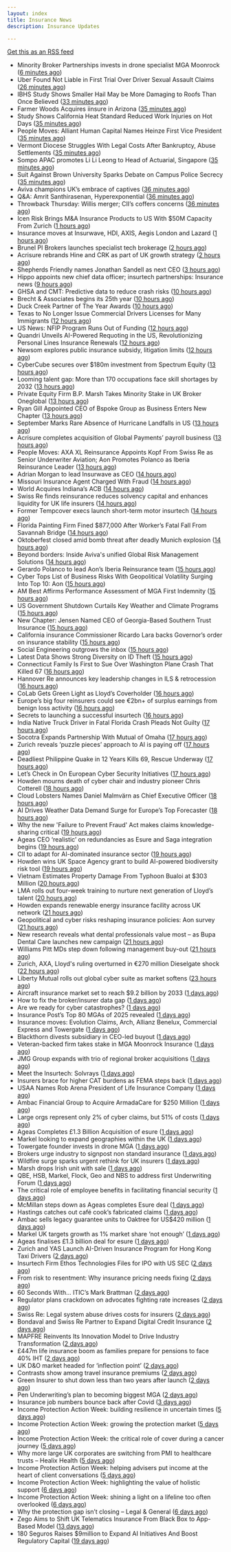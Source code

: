 ```yaml
---
layout: index
title: Insurance News
description: Insurance Updates

---
```


[Get this as an RSS feed](/insurance.rss)

<!-- news_marker starts -->
- Minority Broker Partnerships invests in drone specialist MGA Moonrock ([6 minutes ago](https://www.reinsurancene.ws/minority-broker-partnerships-invests-in-drone-specialist-mga-moonrock/))
- Uber Found Not Liable in First Trial Over Driver Sexual Assault Claims ([26 minutes ago](https://www.insurancejournal.com/news/national/2025/10/02/841329.htm))
- IBHS Study Shows Smaller Hail May be More Damaging to Roofs Than Once Believed ([33 minutes ago](https://www.insurancejournal.com/news/southeast/2025/10/02/842108.htm))
- Farmer Woods Acquires iinsure in Arizona ([35 minutes ago](https://www.insurancejournal.com/news/west/2025/10/02/841169.htm))
- Study Shows California Heat Standard Reduced Work Injuries on Hot Days ([35 minutes ago](https://www.insurancejournal.com/news/west/2025/10/02/841143.htm))
- People Moves: Alliant Human Capital Names Heinze First Vice President ([35 minutes ago](https://www.insurancejournal.com/news/west/2025/10/02/840601.htm))
- Vermont Diocese Struggles With Legal Costs After Bankruptcy, Abuse Settlements ([35 minutes ago](https://www.insurancejournal.com/news/east/2025/10/02/842124.htm))
- Sompo APAC promotes Li Li Leong to Head of Actuarial, Singapore ([35 minutes ago](https://www.reinsurancene.ws/sompo-apac-promotes-li-li-leong-to-head-of-actuarial-singapore/))
- Suit Against Brown University Sparks Debate on Campus Police Secrecy ([35 minutes ago](https://www.insurancejournal.com/news/east/2025/10/02/842137.htm))
- Aviva champions UK’s embrace of captives ([36 minutes ago](https://www.postonline.co.uk/commercial/7959147/aviva-champions-uk%E2%80%99s-embrace-of-captives))
- Q&A: Amrit Santhirasenan, Hyperexponential ([36 minutes ago](https://www.postonline.co.uk/technology/7958143/qa-amrit-santhirasenan-hyperexponential))
- Throwback Thursday: Willis merger; CII’s coffers concerns ([36 minutes ago](https://www.postonline.co.uk/people/7956770/throwback-thursday-willis-merger-cii%E2%80%99s-coffers-concerns))
- Icen Risk Brings M&A Insurance Products to US With $50M Capacity From Zurich ([1 hours ago](https://www.insurancejournal.com/news/national/2025/10/02/841258.htm))
- Insurance moves at Insurwave, HDI, AXIS, Aegis London and Lazard ([1 hours ago](https://www.insurancebusinessmag.com/uk/news/breaking-news/insurance-moves-at-insurwave-hdi-axis-aegis-london-and-lazard-551676.aspx))
- Brunel PI Brokers launches specialist tech brokerage ([2 hours ago](https://www.insurancebusinessmag.com/uk/news/breaking-news/brunel-pi-brokers-launches-specialist-tech-brokerage-551673.aspx))
- Acrisure rebrands Hine and CRK as part of UK growth strategy ([2 hours ago](https://www.insurancebusinessmag.com/uk/news/breaking-news/acrisure-rebrands-hine-and-crk-as-part-of-uk-growth-strategy-551666.aspx))
- Shepherds Friendly names Jonathan Sandell as next CEO ([3 hours ago](https://www.insurancebusinessmag.com/uk/news/breaking-news/shepherds-friendly-names-jonathan-sandell-as-next-ceo-551665.aspx))
- Hippo appoints new chief data officer; insurtech partnerships: Insurance news ([9 hours ago](https://www.dig-in.com/news/hippo-appoints-new-chief-data-officer-insurance-news))
- GHSA and CMT: Predictive data to reduce crash risks ([10 hours ago](https://www.dig-in.com/news/ghsa-and-cmt-predictive-data-to-reduce-crash-risks))
- Brecht & Associates begins its 25th year ([10 hours ago](https://www.insurancejournal.com/services/newswire/2025/10/01/841021.htm))
- Duck Creek Partner of The Year Awards ([10 hours ago](https://insurance-edge.net/2025/10/01/duck-creek-partner-of-the-year-awards/))
- Texas to No Longer Issue Commercial Drivers Licenses for Many Immigrants ([12 hours ago](https://www.insurancejournal.com/news/southcentral/2025/10/01/841306.htm))
- US News: NFIP Program Runs Out of Funding ([12 hours ago](https://insurance-edge.net/2025/10/01/us-news-nfip-program-runs-out-of-funding/))
- Quandri Unveils AI-Powered Requoting in the US, Revolutionizing Personal Lines Insurance Renewals ([12 hours ago](https://www.insurtechinsights.com/quandri-unveils-ai-powered-requoting-in-the-us-revolutionizing-personal-lines-insurance-renewals/))
- Newsom explores public insurance subsidy, litigation limits ([12 hours ago](https://www.dig-in.com/news/newsom-explores-public-insurance-subsidy-litigation-limits))
- CyberCube secures over $180m investment from Spectrum Equity ([13 hours ago](https://www.reinsurancene.ws/cybercube-secures-over-180m-investment-from-spectrum-equity/))
- Looming talent gap: More than 170 occupations face skill shortages by 2032 ([13 hours ago](https://www.insurancebusinessmag.com/uk/business-strategy/looming-talent-gap-more-than-170-occupations-face-skill-shortages-by-2032-551635.aspx))
- Private Equity Firm B.P. Marsh Takes Minority Stake in UK Broker Oneglobal ([13 hours ago](https://www.insurancejournal.com/news/international/2025/10/01/841290.htm))
- Ryan Gill Appointed CEO of Bspoke Group as Business Enters New Chapter ([13 hours ago](https://www.insurtechinsights.com/ryan-gill-appointed-ceo-of-bspoke-group-as-business-enters-new-chapter/))
- September Marks Rare Absence of Hurricane Landfalls in US ([13 hours ago](https://www.insurancejournal.com/news/southcentral/2025/10/01/841280.htm))
- Acrisure completes acquisition of Global Payments’ payroll business ([13 hours ago](https://www.reinsurancene.ws/acrisure-completes-acquisition-of-global-payments-payroll-business/))
- People Moves: AXA XL Reinsurance Appoints Kopf From Swiss Re as Senior Underwriter Aviation; Aon Promotes Polanco as Iberia Reinsurance Leader ([13 hours ago](https://www.insurancejournal.com/news/international/2025/10/01/841283.htm))
- Adrian Morgan to lead Insurwave as CEO ([14 hours ago](https://www.reinsurancene.ws/adrian-morgan-to-lead-insurwave-as-ceo/))
- Missouri Insurance Agent Charged With Fraud ([14 hours ago](https://www.insurancejournal.com/news/midwest/2025/10/01/841274.htm))
- World Acquires Indiana’s ACB ([14 hours ago](https://www.insurancejournal.com/blogs/cincinnati-insurance-company/2025/10/01/841271.htm))
- Swiss Re finds reinsurance reduces solvency capital and enhances liquidity for UK life insurers ([14 hours ago](https://www.reinsurancene.ws/swiss-re-finds-reinsurance-reduces-solvency-capital-and-enhances-liquidity-for-uk-life-insurers/))
- Former Tempcover execs launch short-term motor insurtech ([14 hours ago](https://www.postonline.co.uk/personal/7959152/former-tempcover-execs-launch-short-term-motor-insurtech))
- Florida Painting Firm Fined $877,000 After Worker’s Fatal Fall From Savannah Bridge ([14 hours ago](https://www.insurancejournal.com/news/southeast/2025/10/01/841254.htm))
- Oktoberfest closed amid bomb threat after deadly Munich explosion ([14 hours ago](https://www.insurancebusinessmag.com/uk/news/breaking-news/oktoberfest-closed-amid-bomb-threat-after-deadly-munich-explosion-551618.aspx))
- Beyond borders: Inside Aviva's unified Global Risk Management Solutions ([14 hours ago](https://www.insurancebusinessmag.com/uk/news/breaking-news/beyond-borders-inside-avivas-unified-global-risk-management-solutions-550526.aspx))
- Gerardo Polanco to lead Aon’s Iberia Reinsurance team ([15 hours ago](https://www.reinsurancene.ws/gerardo-polanco-to-lead-aons-iberia-reinsurance-team/))
- Cyber Tops List of Business Risks With Geopolitical Volatility Surging Into Top 10: Aon ([15 hours ago](https://www.insurancejournal.com/news/international/2025/10/01/841218.htm))
- AM Best Affirms Performance Assessment of MGA First Indemnity ([15 hours ago](https://www.insurancejournal.com/news/east/2025/10/01/841234.htm))
- US Government Shutdown Curtails Key Weather and Climate Programs ([15 hours ago](https://www.insurancejournal.com/news/national/2025/10/01/841242.htm))
- New Chapter: Jensen Named CEO of Georgia-Based Southern Trust Insurance ([15 hours ago](https://www.insurancejournal.com/news/southeast/2025/10/01/841236.htm))
- California insurance Commissioner Ricardo Lara backs Governor’s order on insurance stability ([15 hours ago](https://www.reinsurancene.ws/california-insurance-commissioner-ricardo-lara-backs-governors-order-on-insurance-stability/))
- Social Engineering outgrows the inbox ([15 hours ago](https://www.insurancebusinessmag.com/uk/news/breaking-news/social-engineering-outgrows-the-inbox-551287.aspx))
- Latest Data Shows Strong Diversity on ID Theft ([15 hours ago](https://insurance-edge.net/2025/10/01/latest-data-shows-strong-diversity-on-id-theft/))
- Connecticut Family Is First to Sue Over Washington Plane Crash That Killed 67 ([16 hours ago](https://www.insurancejournal.com/news/east/2025/10/01/841227.htm))
- Hannover Re announces key leadership changes in ILS & retrocession ([16 hours ago](https://www.reinsurancene.ws/hannover-re-announces-key-leadership-changes-in-ils-retrocession/))
- CoLab Gets Green Light as Lloyd’s Coverholder ([16 hours ago](https://insurance-edge.net/2025/10/01/colab-gets-green-light-as-lloyds-coverholder/))
- Europe’s big four reinsurers could see €2bn+ of surplus earnings from benign loss activity ([16 hours ago](https://www.reinsurancene.ws/europes-big-four-reinsurers-could-see-e2bn-of-surplus-earnings-from-benign-loss-activity/))
- Secrets to launching a successful insurtech ([16 hours ago](https://www.dig-in.com/podcast/secrets-to-launching-a-successful-insurtech))
- India Native Truck Driver in Fatal Florida Crash Pleads Not Guilty ([17 hours ago](https://www.insurancejournal.com/news/southeast/2025/10/01/841220.htm))
- Socotra Expands Partnership With Mutual of Omaha ([17 hours ago](https://insurance-edge.net/2025/10/01/socotra-expands-partnership-with-mutual-of-omaha/))
- Zurich reveals ‘puzzle pieces’ approach to AI is paying off ([17 hours ago](https://www.postonline.co.uk/technology/7959150/zurich-reveals-%E2%80%98puzzle-pieces%E2%80%99-approach-to-ai-is-paying-off))
- Deadliest Philippine Quake in 12 Years Kills 69, Rescue Underway ([17 hours ago](https://www.insurancejournal.com/news/international/2025/10/01/841214.htm))
- Let’s Check in On European Cyber Security Initiatives ([17 hours ago](https://insurance-edge.net/2025/10/01/lets-check-in-on-european-cyber-security-initiatives/))
- Howden mourns death of cyber chair and industry pioneer Chris Cotterell ([18 hours ago](https://www.insurancebusinessmag.com/uk/news/breaking-news/howden-mourns-death-of-cyber-chair-and-industry-pioneer-chris-cotterell-551584.aspx))
- Cloud Lobsters Names Daniel Malmvärn as Chief Executive Officer ([18 hours ago](https://www.insurtechinsights.com/cloud-lobsters-names-daniel-malmvarn-as-chief-executive-officer/))
- AI Drives Weather Data Demand Surge for Europe’s Top Forecaster ([18 hours ago](https://www.insurancejournal.com/news/international/2025/10/01/841207.htm))
- Why the new 'Failure to Prevent Fraud' Act makes claims knowledge-sharing critical ([19 hours ago](https://www.insurancebusinessmag.com/uk/news/columns/why-the-new-failure-to-prevent-fraud-act-makes-claims-knowledgesharing-critical-551576.aspx))
- Ageas CEO ‘realistic’ on redundancies as Esure and Saga integration begins ([19 hours ago](https://www.postonline.co.uk/personal/7959149/ageas-ceo-%E2%80%98realistic%E2%80%99-on-redundancies-as-esure-and-saga-integration-begins))
- CII to adapt for AI-dominated insurance sector ([19 hours ago](https://www.postonline.co.uk/news/7959148/cii-to-adapt-for-ai-dominated-insurance-sector))
- Howden wins UK Space Agency grant to build AI-powered biodiversity risk tool ([19 hours ago](https://www.insurancebusinessmag.com/uk/news/technology/howden-wins-uk-space-agency-grant-to-build-aipowered-biodiversity-risk-tool-551566.aspx))
- Vietnam Estimates Property Damage From Typhoon Bualoi at $303 Million ([20 hours ago](https://www.insurancejournal.com/news/international/2025/10/01/841200.htm))
- LMA rolls out four-week training to nurture next generation of Lloyd’s talent ([20 hours ago](https://www.insurancebusinessmag.com/uk/news/breaking-news/lma-rolls-out-fourweek-training-to-nurture-next-generation-of-lloyds-talent-551565.aspx))
- Howden expands renewable energy insurance facility across UK network ([21 hours ago](https://www.insurancebusinessmag.com/uk/news/breaking-news/howden-expands-renewable-energy-insurance-facility-across-uk-network-551555.aspx))
- Geopolitical and cyber risks reshaping insurance policies: Aon survey ([21 hours ago](https://www.insurancebusinessmag.com/uk/news/breaking-news/geopolitical-and-cyber-risks-reshaping-insurance-policies-aon-survey-551545.aspx))
- New research reveals what dental professionals value most – as Bupa Dental Care launches new campaign ([21 hours ago](https://ifamagazine.com/new-research-reveals-what-dental-professionals-value-most-as-bupa-dental-care-launches-new-campaign/))
- Williams Pitt MDs step down following management buy-out ([21 hours ago](https://www.postonline.co.uk/people/7959125/williams-pitt-mds-step-down-following-management-buy-out))
- Zurich, AXA, Lloyd's ruling overturned in €270 million Dieselgate shock ([22 hours ago](https://www.insurancebusinessmag.com/uk/news/auto-motor/zurich-axa-lloyds-ruling-overturned-in-270-million-dieselgate-shock-551525.aspx))
- Liberty Mutual rolls out global cyber suite as market softens ([23 hours ago](https://www.insurancebusinessmag.com/uk/news/cyber/liberty-mutual-rolls-out-global-cyber-suite-as-market-softens-551514.aspx))
- Aircraft insurance market set to reach $9.2 billion by 2033 ([1 days ago](https://www.insurancebusinessmag.com/uk/news/breaking-news/aircraft-insurance-market-set-to-reach-9-2-billion-by-2033-551506.aspx))
- How to fix the broker/insurer data gap ([1 days ago](https://www.postonline.co.uk/technology/7958263/how-to-fix-the-brokerinsurer-data-gap))
- Are we ready for cyber catastrophes? ([1 days ago](https://www.postonline.co.uk/commercial/7959014/are-we-ready-for-cyber-catastrophes))
- Insurance Post’s Top 80 MGAs of 2025 revealed ([1 days ago](https://www.postonline.co.uk/news/7958877/insurance-post%E2%80%99s-top-80-mgas-of-2025-revealed))
- Insurance moves: Evolution Claims, Arch, Allianz Benelux, Commercial Express and Towergate ([1 days ago](https://www.insurancebusinessmag.com/uk/news/breaking-news/insurance-moves-evolution-claims-arch-allianz-benelux-commercial-express-and-towergate-551499.aspx))
- Blackthorn divests subsidiary in CEO-led buyout ([1 days ago](https://www.insurancebusinessmag.com/uk/news/mergers-acquisitions/blackthorn-divests-subsidiary-in-ceoled-buyout-551497.aspx))
- Veteran-backed firm takes stake in MGA Moonrock Insurance ([1 days ago](https://www.insurancebusinessmag.com/uk/news/breaking-news/veteranbacked-firm-takes-stake-in-mga-moonrock-insurance-551496.aspx))
- JMG Group expands with trio of regional broker acquisitions ([1 days ago](https://www.insurancebusinessmag.com/uk/news/mergers-acquisitions/jmg-group-expands-with-trio-of-regional-broker-acquisitions-551495.aspx))
- Meet the Insurtech: Solvrays ([1 days ago](https://www.dig-in.com/news/meet-the-insurtech-solvrays))
- Insurers brace for higher CAT burdens as FEMA steps back ([1 days ago](https://www.dig-in.com/opinion/insurers-brace-for-higher-cat-burdens-as-fema-steps-back))
- USAA Names Rob Arena President of Life Insurance Company ([1 days ago](https://www.insurtechinsights.com/usaa-names-rob-arena-president-of-life-insurance-company/))
- Ambac Financial Group to Acquire ArmadaCare for $250 Million ([1 days ago](https://www.insurtechinsights.com/ambac-financial-group-to-acquire-armadacare-for-250-million/))
- Large orgs represent only 2% of cyber claims, but 51% of costs ([1 days ago](https://www.dig-in.com/news/large-orgs-are-only-2-of-cyber-claims-but-51-of-costs))
- Ageas Completes £1.3 Billion Acquisition of esure ([1 days ago](https://www.insurtechinsights.com/ageas-completes-1-3-billion-acquisition-of-esure/))
- Markel looking to expand geographies within the UK ([1 days ago](https://www.postonline.co.uk/commercial/7959096/markel-looking-to-expand-geographies-within-the-uk))
- Towergate founder invests in drone MGA ([1 days ago](https://www.postonline.co.uk/commercial/7959135/towergate-founder-invests-in-drone-mga))
- Brokers urge industry to signpost non standard insurance ([1 days ago](https://www.postonline.co.uk/broker/7959133/brokers-urge-industry-to-signpost-non-standard-insurance))
- Wildfire surge sparks urgent rethink for UK insurers ([1 days ago](https://www.insurancebusinessmag.com/uk/news/catastrophe/wildfire-surge-sparks-urgent-rethink-for-uk-insurers-551412.aspx))
- Marsh drops Irish unit with sale ([1 days ago](https://www.insurancebusinessmag.com/uk/news/breaking-news/marsh-drops-irish-unit-with-sale-551411.aspx))
- QBE, HSB, Markel, Flock, Geo and NBS to address first Underwriting Forum ([1 days ago](https://www.postonline.co.uk/commercial/7959128/qbe-hsb-markel-flock-geo-and-nbs-to-address-first-underwriting-forum))
- The critical role of employee benefits in facilitating financial security ([1 days ago](https://www.dig-in.com/opinion/the-critical-role-of-employee-benefits-in-facilitating-financial-security))
- McMillan steps down as Ageas completes Esure deal ([1 days ago](https://www.postonline.co.uk/news/7959131/mcmillan-steps-down-as-ageas-completes-esure-deal))
- Hastings catches out café cook’s fabricated claims ([1 days ago](https://www.postonline.co.uk/news/7959130/hastings-catches-out-caf%C3%A9-cook%E2%80%99s-fabricated-claims))
- Ambac sells legacy guarantee units to Oaktree for US$420 million ([1 days ago](https://www.insurancebusinessmag.com/uk/news/mergers-acquisitions/ambac-sells-legacy-guarantee-units-to-oaktree-for-us420-million-551393.aspx))
- Markel UK targets growth as 1% market share ‘not enough’ ([1 days ago](https://www.postonline.co.uk/news/7959094/markel-uk-targets-growth-as-1-market-share-%E2%80%98not-enough%E2%80%99))
- Ageas finalises £1.3 billion deal for esure ([1 days ago](https://www.insurancebusinessmag.com/uk/news/mergers-acquisitions/ageas-finalises-1-3-billion-deal-for-esure-551389.aspx))
- Zurich and YAS Launch AI-Driven Insurance Program for Hong Kong Taxi Drivers ([2 days ago](https://www.insurtechinsights.com/zurich-and-yas-launch-ai-driven-insurance-program-for-hong-kong-taxi-drivers/))
- Insurtech Firm Ethos Technologies Files for IPO with US SEC ([2 days ago](https://www.insurtechinsights.com/insurtech-firm-ethos-technologies-files-for-ipo-with-us-sec/))
- From risk to resentment: Why insurance pricing needs fixing ([2 days ago](https://www.postonline.co.uk/personal/7958970/from-risk-to-resentment-why-insurance-pricing-needs-fixing))
- 60 Seconds With... ITIC’s Mark Brattman ([2 days ago](https://www.postonline.co.uk/claims/7958130/60-seconds-with-itic%E2%80%99s-mark-brattman))
- Regulator plans crackdown on advocates fighting rate increases ([2 days ago](https://www.dig-in.com/news/regulator-plans-crackdown-on-advocates-fighting-rate-increases))
- Swiss Re: Legal system abuse drives costs for insurers ([2 days ago](https://www.dig-in.com/news/swiss-re-legal-system-abuse-drives-costs-for-insurers))
- Bondaval and Swiss Re Partner to Expand Digital Credit Insurance ([2 days ago](https://www.insurtechinsights.com/bondaval-and-swiss-re-partner-to-expand-digital-credit-insurance/))
- MAPFRE Reinvents Its Innovation Model to Drive Industry Transformation ([2 days ago](https://www.insurtechinsights.com/mapfre-reinvents-its-innovation-model-to-drive-industry-transformation/))
- £447m life insurance boom as families prepare for pensions to face 40% IHT ([2 days ago](https://ifamagazine.com/447m-life-insurance-boom-as-families-prepare-for-pensions-to-face-40-iht/))
- UK D&O market headed for ‘inflection point’ ([2 days ago](https://www.postonline.co.uk/commercial/7959121/uk-do-market-headed-for-%E2%80%98inflection-point%E2%80%99))
- Contrasts show among travel insurance premiums ([2 days ago](https://www.postonline.co.uk/news/7959119/contrasts-show-among-travel-insurance-premiums))
- Green Insurer to shut down less than two years after launch ([2 days ago](https://www.postonline.co.uk/broker/7959112/green-insurer-to-shut-down-less-than-two-years-after-launch))
- Pen Underwriting’s plan to becoming biggest MGA ([2 days ago](https://www.postonline.co.uk/commercial/7959029/pen-underwriting%E2%80%99s-plan-to-becoming-biggest-mga))
- Insurance job numbers bounce back after Covid ([3 days ago](https://www.postonline.co.uk/people/7958064/insurance-job-numbers-bounce-back-after-covid))
- Income Protection Action Week: building resilience in uncertain times ([5 days ago](https://ifamagazine.com/income-protection-action-week-building-resilience-in-uncertain-times/))
- Income Protection Action Week: growing the protection market ([5 days ago](https://ifamagazine.com/income-protection-action-week-growing-the-protection-market/))
- Income Protection Action Week: the critical role of cover during a cancer journey ([5 days ago](https://ifamagazine.com/income-protection-action-week-the-critical-role-of-cover-during-a-cancer-journey/))
- Why more large UK corporates are switching from PMI to healthcare trusts – Healix Health ([5 days ago](https://ifamagazine.com/why-more-large-uk-corporates-are-switching-from-pmi-to-healthcare-trusts-healix-health/))
- Income Protection Action Week: helping advisers put income at the heart of client conversations ([5 days ago](https://ifamagazine.com/income-protection-action-week-helping-advisers-put-income-at-the-heart-of-client-conversations/))
- Income Protection Action Week: highlighting the value of holistic support ([6 days ago](https://ifamagazine.com/income-protection-action-week-highlighting-the-value-of-holistic-support-as-day-four-draws-to-a-close/))
- Income Protection Action Week: shining a light on a lifeline too often overlooked ([6 days ago](https://ifamagazine.com/income-protection-action-week-shining-a-light-on-a-lifeline-too-often-overlooked/))
- Why the protection gap isn’t closing – Legal & General ([6 days ago](https://ifamagazine.com/why-the-protection-gap-isnt-closing-legal-general/))
- Zego Aims to Shift UK Telematics Insurance From Black Box to App-Based Model ([13 days ago](https://thefintechtimes.com/zego-aims-to-shift-uk-telematics-insurance-from-black-box-to-app-based-model/))
- 180 Seguros Raises $9million to Expand AI Initiatives And Boost Regulatory Capital ([19 days ago](https://thefintechtimes.com/180-seguros-raises-9m-to-expand-ai-initiatives-and-boost-regulatory-capital/))

<!-- news_marker ends -->